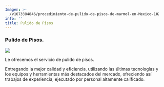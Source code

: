 ```yaml
---
Imagen: >-
  /v1673384846/procedimiento-de-pulido-de-pisos-de-marmol-en-Mexico-1024x683_ka6lgs.jpg
info: ''
title: Pulido de Pisos
---
```





### Pulido de Pisos.

![](https://res.cloudinary.com/novatec/v1673384885/AdobeStock_316301009_th8h4y.jpg)

Le ofrecemos el servicio de pulido de pisos.

Entregando la mejor calidad y eficiencia, utilizando las últimas tecnologías y los equipos y herramientas más destacados del mercado, ofreciendo así trabajos de experiencia, ejecutado por personal altamente calificado.
